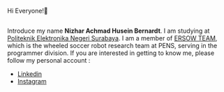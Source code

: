 Hi Everyone!👋
##
Introduce my name **Nizhar Achmad Husein Bernardt**.
I am studying at [Politeknik Elektronika Negeri Surabaya](https://www.pens.ac.id/en/).
I am a member of [ERSOW TEAM](https://ersow.pens.ac.id), which is the wheeled soccer robot research team at PENS, serving in the programmer division.
If you are interested in getting to know me, please follow my personal account :
* [Linkedin](https://www.linkedin.com/in/gilang-adhan/](https://www.linkedin.com/in/nizhar-achmad-husein-bernardt/)https://www.linkedin.com/in/nizhar-achmad-husein-bernardt/)
* [Instagram](https://www.instagram.com/nizhar_achmad/)
